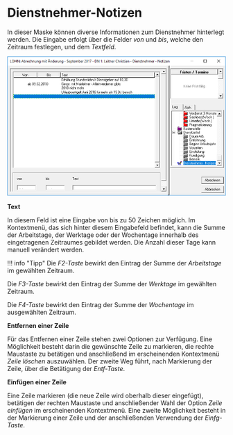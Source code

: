 # Dienstnehmer-Notizen

In dieser Maske können diverse Informationen zum Dienstnehmer hinterlegt werden. Die Eingabe erfolgt über die Felder *von* und *bis*, welche den Zeitraum festlegen, und dem *Textfeld*.

![Image](<img/image140.png>)

**Text**

In diesem Feld ist eine Eingabe von bis zu 50 Zeichen möglich. Im Kontextmenü, das sich hinter diesem Eingabefeld befindet, kann die Summe der Arbeitstage, der Werktage oder der Wochentage innerhalb des eingetragenen Zeitraumes gebildet werden. Die Anzahl dieser Tage kann manuell verändert werden.

!!! info "Tipp"
    Die *F2-Taste* bewirkt den Eintrag der Summe der *Arbeitstage* im gewählten Zeitraum.

Die *F3-Taste* bewirkt den Eintrag der Summe der *Werktage* im gewählten Zeitraum.

Die *F4-Taste* bewirkt den Eintrag der Summe der *Wochentage* im ausgewählten Zeitraum.

**Entfernen einer Zeile**

Für das Entfernen einer Zeile stehen zwei Optionen zur Verfügung. Eine Möglichkeit besteht darin die gewünschte Zeile zu markieren, die rechte Maustaste zu betätigen und anschließend im erscheinenden Kontextmenü *Zeile löschen* auszuwählen. Der zweite Weg führt, nach Markierung der Zeile, über die Betätigung der *Entf-Taste*.

**Einfügen einer Zeile**

Eine Zeile markieren (die neue Zeile wird oberhalb dieser eingefügt), betätigen der rechten Maustaste und anschließender Wahl der Option *Zeile einfügen* im erscheinenden Kontextmenü. Eine zweite Möglichkeit besteht in der Markierung einer Zeile und der anschließenden Verwendung der *Einfg-Taste*.